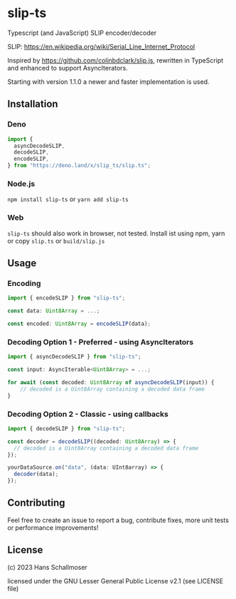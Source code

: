 # slip-ts

Typescript (and JavaScript) SLIP encoder/decoder

SLIP: https://en.wikipedia.org/wiki/Serial_Line_Internet_Protocol

Inspired by https://github.com/colinbdclark/slip.js, rewritten in TypeScript and
enhanced to support AsyncIterators.

Starting with version 1.1.0 a newer and faster implementation is used.

## Installation

### Deno

```ts
import {
  asyncDecodeSLIP,
  decodeSLIP,
  encodeSLIP,
} from "https://deno.land/x/slip_ts/slip.ts";
```

### Node.js

`npm install slip-ts` or `yarn add slip-ts`

### Web

`slip-ts` should also work in browser, not tested. Install ist using npm, yarn
or copy `slip.ts` or `build/slip.js`

## Usage

### Encoding

```ts
import { encodeSLIP } from "slip-ts";

const data: Uint8Array = ...;

const encoded: Uint8Array = encodeSLIP(data);
```

### Decoding Option 1 - Preferred - using AsyncIterators

```ts
import { asyncDecodeSLIP } from "slip-ts";

const input: AsyncIterable<Uint8Array> = ...;

for await (const decoded: Uint8Array of asyncDecodeSLIP(input)) {
    // decoded is a Uint8Array containing a decoded data frame
}
```

### Decoding Option 2 - Classic - using callbacks

```ts
import { decodeSLIP } from "slip-ts";

const decoder = decodeSLIP((decoded: Uint8Array) => {
  // decoded is a Uint8Array containing a decoded data frame
});

yourDataSource.on("data", (data: UInt8array) => {
  decoder(data);
});
```

## Contributing

Feel free to create an issue to report a bug, contribute fixes, more unit tests
or performance improvements!

## License

(c) 2023 Hans Schallmoser

licensed under the GNU Lesser General Public License v2.1 (see LICENSE file)
